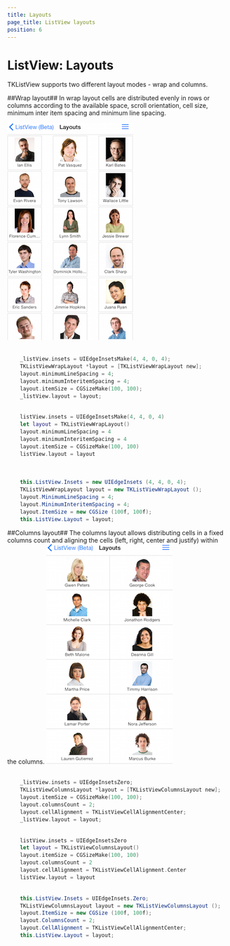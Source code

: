 ```yaml
---
title: Layouts
page_title: ListView layouts
position: 6
---
```


# ListView: Layouts

TKListView supports two different layout modes - wrap and columns.

##Wrap layout##
In wrap layout cells are distributed evenly in rows or columns according to the available space, scroll orientation, cell size, minimum inter item spacing and minimum line spacing.

<img src="../images/listview-layouts001.png"/>

```Objective-C

    _listView.insets = UIEdgeInsetsMake(4, 4, 0, 4);
    TKListViewWrapLayout *layout = [TKListViewWrapLayout new];
    layout.minimumLineSpacing = 4;
    layout.minimumInteritemSpacing = 4;
    layout.itemSize = CGSizeMake(100, 100);
    _listView.layout = layout;

```

```Swift

    listView.insets = UIEdgeInsetsMake(4, 4, 0, 4)
    let layout = TKListViewWrapLayout()
    layout.minimumLineSpacing = 4
    layout.minimumInteritemSpacing = 4
    layout.itemSize = CGSizeMake(100, 100)
    listView.layout = layout
        
```

```C#
            
    this.ListView.Insets = new UIEdgeInsets (4, 4, 0, 4);
	TKListViewWrapLayout layout = new TKListViewWrapLayout ();
	layout.MinimumLineSpacing = 4;
	layout.MinimumInteritemSpacing = 4;
	layout.ItemSize = new CGSize (100f, 100f);
	this.ListView.Layout = layout;
```

##Columns layout##
The columns layout allows distributing cells in a fixed columns count and aligning the cells (left, right, center and justify) within the columns.
<img src="../images/listview-layouts002.png"/>

```Objective-C

    _listView.insets = UIEdgeInsetsZero;
    TKListViewColumnsLayout *layout = [TKListViewColumnsLayout new];
    layout.itemSize = CGSizeMake(100, 100);
    layout.columnsCount = 2;
    layout.cellAlignment = TKListViewCellAlignmentCenter;
    _listView.layout = layout;


```

```Swift

    listView.insets = UIEdgeInsetsZero
    let layout = TKListViewColumnsLayout()
    layout.itemSize = CGSizeMake(100, 100)
    layout.columnsCount = 2
    layout.cellAlignment = TKListViewCellAlignment.Center
    listView.layout = layout        
```

```C#
            
    this.ListView.Insets = UIEdgeInsets.Zero;
	TKListViewColumnsLayout layout = new TKListViewColumnsLayout ();
	layout.ItemSize = new CGSize (100f, 100f);
	layout.ColumnsCount = 2;
	layout.CellAlignment = TKListViewCellAlignmentCenter;
	this.ListView.Layout = layout;
```

